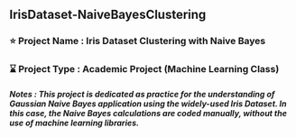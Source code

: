 ## IrisDataset-NaiveBayesClustering

### ⭐ Project Name : Iris Dataset Clustering with Naive Bayes
### ⌛ Project Type : Academic Project (Machine Learning Class)
##### Notes : This project is dedicated as practice for the understanding of Gaussian Naive Bayes application using the widely-used Iris Dataset. In this case, the Naive Bayes calculations are coded manually, **without the use of machine learning libraries**.
